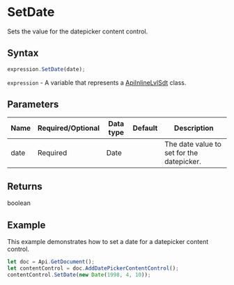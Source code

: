 # SetDate

Sets the value for the datepicker content control.

## Syntax

```javascript
expression.SetDate(date);
```

`expression` - A variable that represents a [ApiInlineLvlSdt](../ApiInlineLvlSdt.md) class.

## Parameters

| **Name** | **Required/Optional** | **Data type** | **Default** | **Description** |
| ------------- | ------------- | ------------- | ------------- | ------------- |
| date | Required | Date |  | The date value to set for the datepicker. |

## Returns

boolean

## Example

This example demonstrates how to set a date for a datepicker content control.

```javascript editor-docx
let doc = Api.GetDocument();
let contentControl = doc.AddDatePickerContentControl();
contentControl.SetDate(new Date(1998, 4, 10));
```
